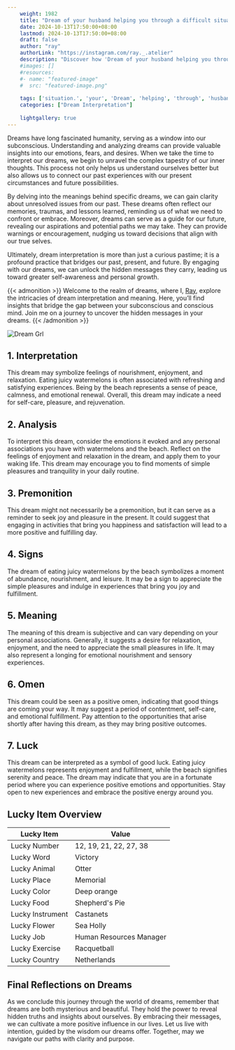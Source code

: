 ```yaml
---
    weight: 1982
    title: "Dream of your husband helping you through a difficult situation."  # Assuming 'title' column exists
    date: 2024-10-13T17:50:00+08:00
    lastmod: 2024-10-13T17:50:00+08:00
    draft: false
    author: "ray"
    authorLink: "https://instagram.com/ray._.atelier"
    description: "Discover how 'Dream of your husband helping you through a difficult situation.' can interpret your future and uncover its significant meanings in your life."
    #images: []
    #resources:
    #- name: "featured-image"
    #  src: "featured-image.png"
    
    tags: ['situation.', 'your', 'Dream', 'helping', 'through', 'husband', 'a', 'difficult', 'of', 'you']
    categories: ["Dream Interpretation"]
    
    lightgallery: true
---
```

    
Dreams have long fascinated humanity, serving as a window into our subconscious. Understanding and analyzing dreams can provide valuable insights into our emotions, fears, and desires. When we take the time to interpret our dreams, we begin to unravel the complex tapestry of our inner thoughts. This process not only helps us understand ourselves better but also allows us to connect our past experiences with our present circumstances and future possibilities.

By delving into the meanings behind specific dreams, we can gain clarity about unresolved issues from our past. These dreams often reflect our memories, traumas, and lessons learned, reminding us of what we need to confront or embrace. Moreover, dreams can serve as a guide for our future, revealing our aspirations and potential paths we may take. They can provide warnings or encouragement, nudging us toward decisions that align with our true selves.

Ultimately, dream interpretation is more than just a curious pastime; it is a profound practice that bridges our past, present, and future. By engaging with our dreams, we can unlock the hidden messages they carry, leading us toward greater self-awareness and personal growth.

{{< admonition >}}
Welcome to the realm of dreams, where I, [Ray](https://instagram.com/ray._.atelier), explore the intricacies of dream interpretation and meaning. Here, you’ll find insights that bridge the gap between your subconscious and conscious mind. Join me on a journey to uncover the hidden messages in your dreams.
{{< /admonition >}}

![Dream Grl](https://cdn.pixabay.com/photo/2017/11/02/03/35/gothic-2910057_1280.jpg "Dream Grl")

## 1. Interpretation
 This dream may symbolize feelings of nourishment, enjoyment, and relaxation. Eating juicy watermelons is often associated with refreshing and satisfying experiences. Being by the beach represents a sense of peace, calmness, and emotional renewal. Overall, this dream may indicate a need for self-care, pleasure, and rejuvenation.

## 2. Analysis
 To interpret this dream, consider the emotions it evoked and any personal associations you have with watermelons and the beach. Reflect on the feelings of enjoyment and relaxation in the dream, and apply them to your waking life. This dream may encourage you to find moments of simple pleasures and tranquility in your daily routine.

## 3. Premonition
 This dream might not necessarily be a premonition, but it can serve as a reminder to seek joy and pleasure in the present. It could suggest that engaging in activities that bring you happiness and satisfaction will lead to a more positive and fulfilling day.

## 4. Signs
 The dream of eating juicy watermelons by the beach symbolizes a moment of abundance, nourishment, and leisure. It may be a sign to appreciate the simple pleasures and indulge in experiences that bring you joy and fulfillment.

## 5. Meaning
 The meaning of this dream is subjective and can vary depending on your personal associations. Generally, it suggests a desire for relaxation, enjoyment, and the need to appreciate the small pleasures in life. It may also represent a longing for emotional nourishment and sensory experiences.

## 6. Omen
 This dream could be seen as a positive omen, indicating that good things are coming your way. It may suggest a period of contentment, self-care, and emotional fulfillment. Pay attention to the opportunities that arise shortly after having this dream, as they may bring positive outcomes.

## 7. Luck
 This dream can be interpreted as a symbol of good luck. Eating juicy watermelons represents enjoyment and fulfillment, while the beach signifies serenity and peace. The dream may indicate that you are in a fortunate period where you can experience positive emotions and opportunities. Stay open to new experiences and embrace the positive energy around you.

## Lucky Item Overview
| Lucky Item          | Value              |
|---------------|--------------------|
| Lucky Number        | 12, 19, 21, 22, 27, 38  |
| Lucky Word          | Victory |
| Lucky Animal        | Otter |
| Lucky Place         | Memorial     |
| Lucky Color         | Deep orange     |
| Lucky Food          | Shepherd's Pie      |
| Lucky Instrument    | Castanets |
| Lucky Flower        | Sea Holly    |
| Lucky Job           | Human Resources Manager       |
| Lucky Exercise      | Racquetball  |
| Lucky Country       | Netherlands    |


##  Final Reflections on Dreams

As we conclude this journey through the world of dreams, remember that dreams are both mysterious and beautiful. They hold the power to reveal hidden truths and insights about ourselves. By embracing their messages, we can cultivate a more positive influence in our lives. Let us live with intention, guided by the wisdom our dreams offer. Together, may we navigate our paths with clarity and purpose.
